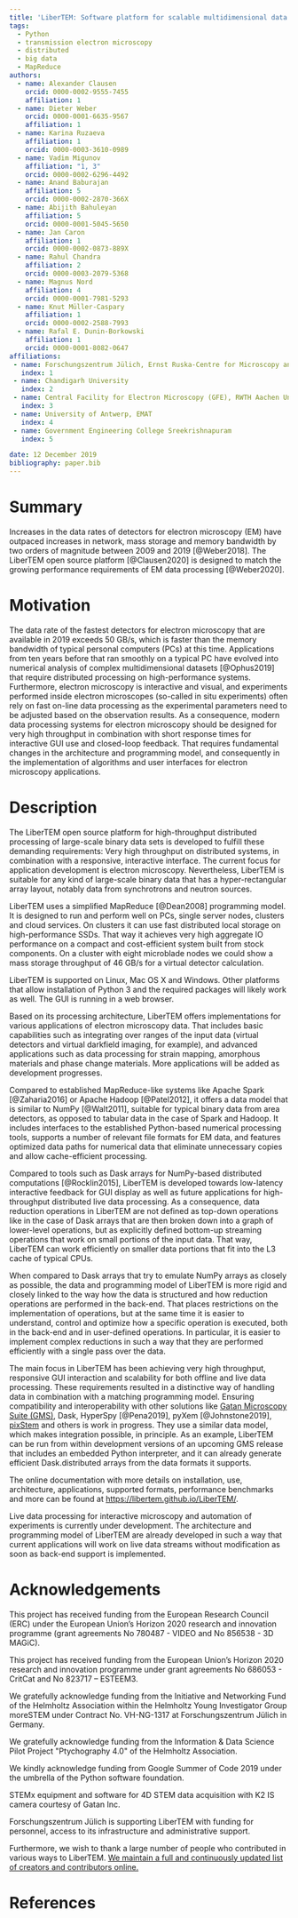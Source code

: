 ```yaml
---
title: 'LiberTEM: Software platform for scalable multidimensional data processing in transmission electron microscopy'
tags:
  - Python
  - transmission electron microscopy
  - distributed
  - big data
  - MapReduce
authors:
  - name: Alexander Clausen
    orcid: 0000-0002-9555-7455
    affiliation: 1
  - name: Dieter Weber
    orcid: 0000-0001-6635-9567
    affiliation: 1
  - name: Karina Ruzaeva
    affiliation: 1
    orcid: 0000-0003-3610-0989
  - name: Vadim Migunov
    affiliation: "1, 3"
    orcid: 0000-0002-6296-4492
  - name: Anand Baburajan
    affiliation: 5
    orcid: 0000-0002-2870-366X
  - name: Abijith Bahuleyan
    affiliation: 5
    orcid: 0000-0001-5045-5650
  - name: Jan Caron
    affiliation: 1
    orcid: 0000-0002-0873-889X
  - name: Rahul Chandra
    affiliation: 2
    orcid: 0000-0003-2079-5368
  - name: Magnus Nord
    affiliation: 4
    orcid: 0000-0001-7981-5293
  - name: Knut Müller-Caspary
    affiliation: 1
    orcid: 0000-0002-2588-7993
  - name: Rafal E. Dunin-Borkowski
    affiliation: 1
    orcid: 0000-0001-8082-0647
affiliations:
 - name: Forschungszentrum Jülich, Ernst Ruska-Centre for Microscopy and Spectroscopy with Electrons
   index: 1
 - name: Chandigarh University
   index: 2
 - name: Central Facility for Electron Microscopy (GFE), RWTH Aachen University
   index: 3
 - name: University of Antwerp, EMAT
   index: 4
 - name: Government Engineering College Sreekrishnapuram
   index: 5

date: 12 December 2019
bibliography: paper.bib
---
```


# Summary

Increases in the data rates of detectors for electron microscopy (EM) have
outpaced increases in network, mass storage and memory bandwidth by two orders
of magnitude between 2009 and 2019 [@Weber2018]. The LiberTEM open source
platform [@Clausen2020] is designed to match the growing performance
requirements of EM data processing [@Weber2020].

# Motivation

The data rate of the fastest detectors for electron microscopy that are
available in 2019 exceeds 50 GB/s, which is faster than the memory bandwidth of
typical personal computers (PCs) at this time. Applications from ten years
before that ran smoothly on a typical PC have evolved into numerical analysis of
complex multidimensional datasets [@Ophus2019] that require distributed
processing on high-performance systems. Furthermore, electron microscopy is
interactive and visual, and experiments performed inside electron microscopes
(so-called in situ experiments) often rely on fast on-line data processing as
the experimental parameters need to be adjusted based on the observation
results. As a consequence, modern data processing systems for electron
microscopy should be designed for very high throughput in combination with short
response times for interactive GUI use and closed-loop feedback. That requires
fundamental changes in the architecture and programming model, and consequently
in the implementation of algorithms and user interfaces for electron microscopy
applications.

# Description

The LiberTEM open source platform for high-throughput distributed processing of
large-scale binary data sets is developed to fulfill these demanding
requirements: Very high throughput on distributed systems, in combination with a
responsive, interactive interface. The current focus for application development
is electron microscopy. Nevertheless, LiberTEM is suitable for any kind of
large-scale binary data that has a hyper-rectangular array layout, notably data
from synchrotrons and neutron sources.

LiberTEM uses a simplified MapReduce [@Dean2008] programming model. It is
designed to run and perform well on PCs, single server nodes, clusters and cloud
services. On clusters it can use fast distributed local storage on
high-performance SSDs. That way it achieves very high aggregate IO performance
on a compact and cost-efficient system built from stock components. On a cluster
with eight microblade nodes we could show a mass storage throughput of 46 GB/s
for a virtual detector calculation.

LiberTEM is supported on Linux, Mac OS X and Windows. Other platforms that allow
installation of Python 3 and the required packages will likely work as well. The
GUI is running in a web browser.

Based on its processing architecture, LiberTEM offers implementations for
various applications of electron microscopy data. That includes basic
capabilities such as integrating over ranges of the input data (virtual
detectors and virtual darkfield imaging, for example), and advanced applications
such as data processing for strain mapping, amorphous materials and phase change
materials. More applications will be added as development progresses.

Compared to established MapReduce-like systems like Apache Spark [@Zaharia2016]
or Apache Hadoop [@Patel2012], it offers a data model that is similar to NumPy
[@Walt2011], suitable for typical binary data from area detectors, as opposed to
tabular data in the case of Spark and Hadoop. It includes interfaces to the
established Python-based numerical processing tools, supports a number of
relevant file formats for EM data, and features optimized data paths for
numerical data that eliminate unnecessary copies and allow cache-efficient
processing.

Compared to tools such as Dask arrays for NumPy-based distributed computations
[@Rocklin2015], LiberTEM is developed towards low-latency interactive feedback
for GUI display as well as future applications for high-throughput distributed
live data processing. As a consequence, data reduction operations in LiberTEM
are not defined as top-down operations like in the case of Dask arrays that are
then broken down into a graph of lower-level operations, but as explicitly
defined bottom-up streaming operations that work on small portions of the input
data. That way, LiberTEM can work efficiently on smaller data portions that fit
into the L3 cache of typical CPUs.

When compared to Dask arrays that try to emulate NumPy arrays as closely as
possible, the data and programming model of LiberTEM is more rigid and closely
linked to the way how the data is structured and how reduction operations are
performed in the back-end. That places restrictions on the implementation of
operations, but at the same time it is easier to understand, control and
optimize how a specific operation is executed, both in the back-end and in
user-defined operations. In particular, it is easier to implement complex
reductions in such a way that they are performed efficiently with a single pass
over the data.

The main focus in LiberTEM has been achieving very high throughput, responsive
GUI interaction and scalability for both offline and live data processing. These
requirements resulted in a distinctive way of handling data in combination with
a matching programming model. Ensuring compatibility and interoperability with
other solutions like [Gatan Microscopy Suite
(GMS)](http://www.gatan.com/products/tem-analysis/gatan-microscopy-suite-software),
Dask, HyperSpy [@Pena2019], pyXem [@Johnstone2019],
[pixStem](https://pixstem.org/) and others is work in progress. They use a
similar data model, which makes integration possible, in principle. As an
example, LiberTEM can be run from within development versions of an upcoming GMS
release that includes an embedded Python interpreter, and it can already generate
efficient Dask.distributed arrays from the data formats it supports.

The online documentation with more details on installation, use, architecture,
applications, supported formats, performance benchmarks and more can be found at
<https://libertem.github.io/LiberTEM/>.

Live data processing for interactive microscopy and automation of experiments is
currently under development. The architecture and programming model of LiberTEM
are already developed in such a way that current applications will work on live
data streams without modification as soon as back-end support is implemented.

# Acknowledgements

This project has received funding from the European Research Council (ERC) under
the European Union’s Horizon 2020 research and innovation programme (grant
agreements No 780487 - VIDEO and No 856538 - 3D MAGiC).

This project has received funding from the European Union’s Horizon 2020
research and innovation programme under grant agreements No 686053 - CritCat and
No 823717 – ESTEEM3.

We gratefully acknowledge funding from the Initiative and Networking Fund of the
Helmholtz Association within the Helmholtz Young Investigator Group moreSTEM
under Contract No. VH-NG-1317 at Forschungszentrum Jülich in Germany.

We gratefully acknowledge funding from the Information & Data Science Pilot
Project "Ptychography 4.0" of the Helmholtz Association.

We kindly acknowledge funding from Google Summer of Code 2019 under the umbrella
of the Python software foundation.

STEMx equipment and software for 4D STEM data acquisition with K2 IS camera
courtesy of Gatan Inc.

Forschungszentrum Jülich is supporting LiberTEM with funding for personnel,
access to its infrastructure and administrative support.

Furthermore, we wish to thank a large number of people who contributed in
various ways to LiberTEM. [We maintain a full and continuously updated list of creators and
contributors online.](https://libertem.github.io/LiberTEM/acknowledgments.html)

# References
